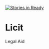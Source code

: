 [![Stories in Ready](https://badge.waffle.io/CoWare/Licit.png?label=ready&title=Ready)](https://waffle.io/CoWare/Licit)
# Licit
Legal Aid 
